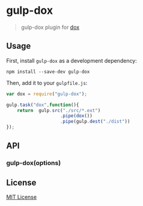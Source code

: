 
# gulp-dox

> gulp-dox plugin for [dox](https://github.com/visionmedia/dox)

## Usage

First, install `gulp-dox` as a development dependency:

```shell
npm install --save-dev gulp-dox
```

Then, add it to your `gulpfile.js`:

```javascript
var dox = require("gulp-dox");

gulp.task("dox",function(){
	return 	gulp.src("./src/*.ext")
					.pipe(dox())
					.pipe(gulp.dest("./dist"))
});
```

## API

### gulp-dox(options)




## License

[MIT License](http://en.wikipedia.org/wiki/MIT_License)

[npm-url]: https://npmjs.org/package/gulp-gulp-dox
[npm-image]: https://badge.fury.io/js/gulp-gulp-dox.png

[travis-url]: http://travis-ci.org/ayhankuru/gulp-gulp-dox
[travis-image]: https://secure.travis-ci.org/ayhankuru/gulp-gulp-dox.png?branch=master

[coveralls-url]: https://coveralls.io/r/ayhankuru/gulp-gulp-dox
[coveralls-image]: https://coveralls.io/repos/ayhankuru/gulp-gulp-dox/badge.png

[depstat-url]: https://david-dm.org/ayhankuru/gulp-gulp-dox
[depstat-image]: https://david-dm.org/ayhankuru/gulp-gulp-dox.png
